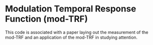 # Modulation Temporal Response Function (mod-TRF)
This code is associated with a paper laying out the measurement of the mod-TRF and an application of the mod-TRF in studying attention.